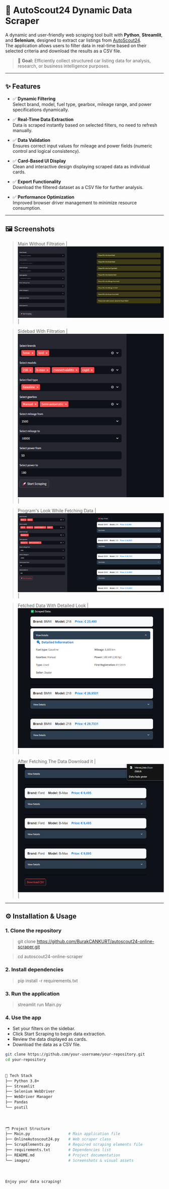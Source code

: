 # 🚗 AutoScout24 Dynamic Data Scraper

A dynamic and user-friendly web scraping tool built with **Python**, **Streamlit**, and **Selenium**, designed to extract car listings from [AutoScout24](https://www.autoscout24.com).  
The application allows users to filter data in real-time based on their selected criteria and download the results as a CSV file.

> 📌 **Goal:** Efficiently collect structured car listing data for analysis, research, or business intelligence purposes.

---

## ✨ Features

- ✅ **Dynamic Filtering**  
  Select brand, model, fuel type, gearbox, mileage range, and power specifications dynamically.
  
- ✅ **Real-Time Data Extraction**  
  Data is scraped instantly based on selected filters, no need to refresh manually.

- ✅ **Data Validation**  
  Ensures correct input values for mileage and power fields (numeric control and logical consistency).

- ✅ **Card-Based UI Display**  
  Clean and interactive design displaying scraped data as individual cards.

- ✅ **Export Functionality**  
  Download the filtered dataset as a CSV file for further analysis.

- ✅ **Performance Optimization**  
  Improved browser driver management to minimize resource consumption.

---

## 🖼️ Screenshots

> Main Without Filtration
| ![filters](images/ss1.png) | 

> Sidebad With Filtration
| ![filters](images/ss2.png) | 

> Program's Look While Fetching Data 
| ![filters](images/ss3.png) | 

> Fetched Data With Detailed Look
| ![filters](images/ss4.png) | 

> After Fetching The Data Download it
| ![filters](images/ss5.png) | 

---

## ⚙️ Installation & Usage

### 1. Clone the repository
> git clone https://github.com/BurakCANKURT/autoscout24-online-scraper.git

>  cd autoscout24-online-scraper

### 2. Install dependencies
> pip install -r requirements.txt

### 3. Run the application
> streamlit run Main.py

### 4. Use the app
- Set your filters on the sidebar.
- Click Start Scraping to begin data extraction.
- Review the data displayed as cards.
- Download the data as a CSV file.

```bash
git clone https://github.com/your-username/your-repository.git
cd your-repository


🚀 Tech Stack
├── Python 3.8+
├── Streamlit
├── Selenium WebDriver
├── WebDriver Manager 
├── Pandas
└── psutil
    

    
🗂️ Project Structure
├── Main.py                 # Main application file
├── OnlineAutoscout24.py    # Web scraper class
├── ScrapElements.py        # Required scraping elements file
├── requirements.txt        # Dependencies list
├── README.md               # Project documentation
└── images/                 # Screenshots & visual assets



Enjoy your data scraping!

